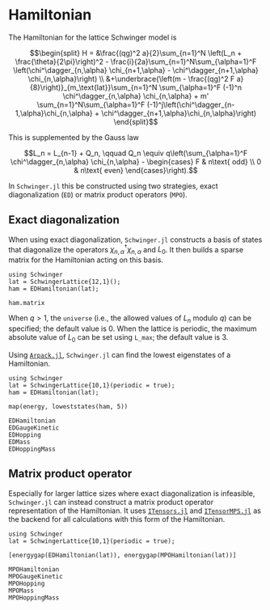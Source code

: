 # Hamiltonian

The Hamiltonian for the lattice Schwinger model is
```math
\begin{split}
H = &\frac{(qg)^2 a}{2}\sum_{n=1}^N \left(L_n + \frac{\theta}{2\pi}\right)^2 - \frac{i}{2a}\sum_{n=1}^N\sum_{\alpha=1}^F \left(\chi^\dagger_{n,\alpha} \chi_{n+1,\alpha} - \chi^\dagger_{n+1,\alpha} \chi_{n,\alpha}\right) \\
&+\underbrace{\left(m - \frac{(qg)^2 F a}{8}\right)}_{m_\text{lat}}\sum_{n=1}^N \sum_{\alpha=1}^F (-1)^n \chi^\dagger_{n,\alpha} \chi_{n,\alpha} + m' \sum_{n=1}^N\sum_{\alpha=1}^F (-1)^j\left(\chi^\dagger_{n-1,\alpha}\chi_{n,\alpha} + \chi^\dagger_{n+1,\alpha}\chi_{n,\alpha}\right)
\end{split}
```
This is supplemented by the Gauss law
```math
L_n = L_{n-1} + Q_n, \qquad Q_n \equiv q\left(\sum_{\alpha=1}^F \chi^\dagger_{n,\alpha} \chi_{n,\alpha} - \begin{cases} F & n\text{ odd} \\ 0 & n\text{ even} \end{cases}\right).
```

In `Schwinger.jl` this be constructed using two strategies, exact diagonalization (`ED`) or matrix product operators (`MPO`).

## Exact diagonalization

When using exact diagonalization, `Schwinger.jl` constructs a basis of states that diagonalize the operators $\chi^\dagger_{n,\alpha} \chi_{n,\alpha}$ and $L_0$. It then builds a sparse matrix for the Hamiltonian acting on this basis.

```@example ed
using Schwinger
lat = SchwingerLattice{12,1}();
ham = EDHamiltonian(lat);

ham.matrix
```

When $q > 1$, the `universe` (i.e., the allowed values of $L_n$ modulo $q$) can be specified; the default value is 0. When the lattice is periodic, the maximum absolute value of $L_0$ can be set using `L_max`; the default value is 3.

Using [`Arpack.jl`](https://github.com/JuliaLinearAlgebra/Arpack.jl), `Schwinger.jl` can find the lowest eigenstates of a Hamiltonian.
```@example eigs
using Schwinger
lat = SchwingerLattice{10,1}(periodic = true);
ham = EDHamiltonian(lat);

map(energy, loweststates(ham, 5))
```

```@docs
EDHamiltonian
EDGaugeKinetic
EDHopping
EDMass
EDHoppingMass
```

## Matrix product operator

Especially for larger lattice sizes where exact diagonalization is infeasible, `Schwinger.jl` can instead construct a matrix product operator representation of the Hamiltonian. It uses [`ITensors.jl`](https://github.com/ITensor/ITensors.jl) and [`ITensorMPS.jl`](https://github.com/ITensor/ITensorMPS.jl) as the backend for all calculations with this form of the Hamiltonian.

```@example mpo
using Schwinger
lat = SchwingerLattice{10,1}(periodic = true);

[energygap(EDHamiltonian(lat)), energygap(MPOHamiltonian(lat))]
```

```@docs
MPOHamiltonian
MPOGaugeKinetic
MPOHopping
MPOMass
MPOHoppingMass
```